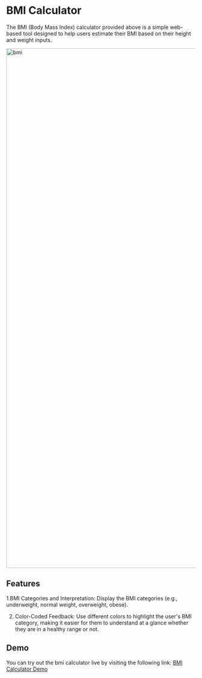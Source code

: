 # BMI Calculator 
The BMI (Body Mass Index) calculator provided above is a simple web-based tool designed to help users estimate their BMI based on their height and weight inputs.

<img width="1382" alt="bmi" src="https://github.com/shrutibist01/bmi-calculator-html-css-js/assets/142649773/ce1e23db-f612-4120-826f-37a29da7a75a">

## Features 

1.BMI Categories and Interpretation: Display the BMI categories (e.g., underweight, normal weight, overweight, obese).

2. Color-Coded Feedback: Use different colors to highlight the user's BMI category, making it easier for them to understand at a glance whether they are in a healthy range or not.

## Demo

You can try out the bmi calculator live by visiting the following link: 
[BMI Calculator Demo](https://shrutibist01.github.io/bmi-calculator-html-css-js/bmi.html)
